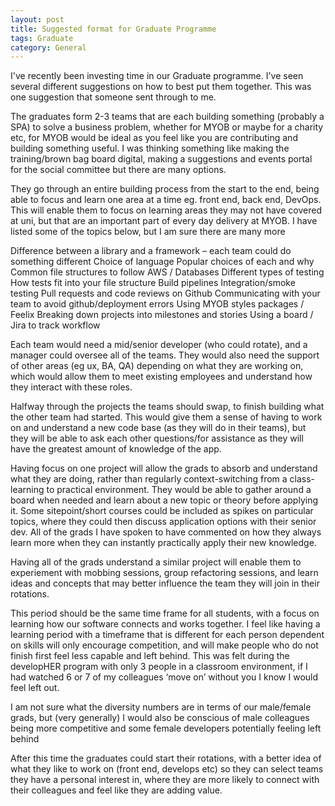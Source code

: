 ```yaml
---
layout: post
title: Suggested format for Graduate Programme
tags: Graduate
category: General
---
```

I've recently been investing time in our Graduate programme. I've seen several different suggestions on how to best put them together. This was one suggestion that someone sent through to me.

The graduates form 2-3 teams that are each building something (probably a SPA) to solve a business problem, whether for MYOB or maybe for a charity etc, for MYOB would be ideal as you feel like you are contributing and building something useful. I was thinking something like making the training/brown bag board digital, making a suggestions and events portal for the social committee but there are many options.
 

They go through an entire building process from the start to the end, being able to focus and learn one area at a time eg. front end, back end, DevOps. This will enable them to focus on learning areas they may not have covered at uni, but that are an important part of every day delivery at MYOB. I have listed some of the topics below, but I am sure there are many more
 

Difference between a library and a framework – each team could do something different
Choice of language
Popular choices of each and why
Common file structures to follow
AWS / Databases
Different types of testing
How tests fit into your file structure
Build pipelines
Integration/smoke testing
Pull requests and code reviews on Github
Communicating with your team to avoid github/deployment errors
Using MYOB styles packages / Feelix
Breaking down projects into milestones and stories
Using a board / Jira to track workflow
 

Each team would need a mid/senior developer (who could rotate), and a manager could oversee all of the teams. They would also need the support of other areas (eg ux, BA, QA) depending on what they are working on, which would allow them to meet existing employees and understand how they interact with these roles.
 

Halfway through the projects the teams should swap, to finish building what the other team had started. This would give them a sense of having to work on and understand a new code base (as they will do in their teams), but they will be able to ask each other questions/for assistance as they will have the greatest amount of knowledge of the app.
 

Having focus on one project will allow the grads to absorb and understand what they are doing, rather than regularly context-switching from a class-learning to practical environment. They would be able to gather around a board when needed and learn about a new topic or theory before applying it. Some sitepoint/short courses could be included as spikes on particular topics, where they could then discuss application options with their senior dev. All of the grads I have spoken to have commented on how they always learn more when they can instantly practically apply their new knowledge.         
 

Having all of the grads understand a similar project will enable them to experiement with mobbing sessions, group refactoring sessions, and learn ideas and concepts that may better influence the team they will join in their rotations.
 

This period should be the same time frame for all students, with a focus on learning how our software connects and works together. I feel like having a learning period with a timeframe that is different for each person dependent on skills will only encourage competition, and will make people who do not finish first feel less capable and left behind. This was felt during the developHER program with only 3 people in a classroom environment, if I had watched 6 or 7 of my colleagues ‘move on’ without you I know I would feel left out.
 

I am not sure what the diversity numbers are in terms of our male/female grads, but (very generally) I would also be conscious of male colleagues being more competitive and some female developers potentially feeling left behind
 

After this time the graduates could start their rotations, with a better idea of what they like to work on (front end, develops etc) so they can select teams they have a personal interest in, where they are more likely to connect with their colleagues and feel like they are adding value.
